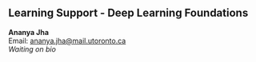 ## Learning Support - Deep Learning Foundations

**Ananya Jha**  
Email: ananya.jha@mail.utoronto.ca  
*Waiting on bio*